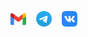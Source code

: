 <p>
  <a href="mailto:boolgater@gmail.com" target="_blank"><img height="25" src="./pics/gmail.svg" /></a>&nbsp;&nbsp;&nbsp;
  <a href="https://t.me/afkhero" target="_blank"><img height="25" src="./pics/tg.svg" /></a>&nbsp;&nbsp;&nbsp;
  <a href="https://vk.com/boolgater" target="_blank"><img height="25" src="./pics/vk.svg" /></a>&nbsp;&nbsp;&nbsp;
</p>
